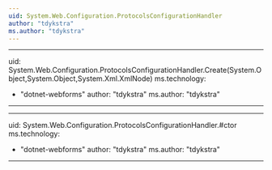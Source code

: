 ```yaml
---
uid: System.Web.Configuration.ProtocolsConfigurationHandler
author: "tdykstra"
ms.author: "tdykstra"
---
```


---
uid: System.Web.Configuration.ProtocolsConfigurationHandler.Create(System.Object,System.Object,System.Xml.XmlNode)
ms.technology: 
  - "dotnet-webforms"
author: "tdykstra"
ms.author: "tdykstra"
---

---
uid: System.Web.Configuration.ProtocolsConfigurationHandler.#ctor
ms.technology: 
  - "dotnet-webforms"
author: "tdykstra"
ms.author: "tdykstra"
---
